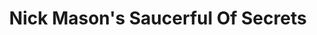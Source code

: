 ---
title: "Nick Mason's Saucerful Of Secrets"
summary: "Nick Mason´s of music revival. Primarily only a live show act to play the more early space-rock oriented music from Pink Floyd made from 1967-1972."
image: "nick-mason-s-saucerful-of-secrets.jpg"
---
